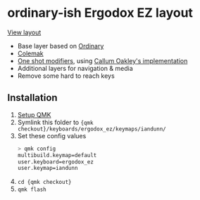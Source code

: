 # ordinary-ish Ergodox EZ layout

[View layout](https://configure.zsa.io/ergodox-ez/layouts/wEZWj/latest/0)

* Base layer based on [Ordinary](/layouts/community/ergodox/ordinary/readme.md)
* [Colemak](https://colemak.com/)
* [One shot modifiers](/docs/one_shot_keys.md), using [Callum Oakley's implementation](/users/callum/readme.md)
* Additional layers for navigation & media
* Remove some hard to reach keys


## Installation

1. [Setup QMK](https://docs.qmk.fm/#/newbs_getting_started)
1. Symlink this folder to `{qmk checkout}/keyboards/ergodox_ez/keymaps/iandunn/`
1. Set these config values
	```sh
	> qmk config
	multibuild.keymap=default
	user.keyboard=ergodox_ez
	user.keymap=iandunn
	```
1. `cd {qmk checkout}`
1. `qmk flash`
